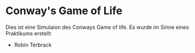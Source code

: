 # Conway's Game of Life
Dies ist eine Simulaion des Conways Game of life. Es wurde im Sinne eines Praktikums erstellt
- Robin Terbrack
